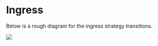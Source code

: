 # Ingress
Below is a rough diagram for the ingress strategy transitions.

[![](https://mermaid.ink/img/pako:eNptkltrwjAYhv9KyFUH-gd6saG2tR4Z3RiMdReh-dRAm3Q5sEn1vy-JiTpYr9I8z_fm7WHAjaCAU7yXpD-g16zmyF6Tjwq-DChdsBY-0Xj8iKaDW6P8hymtns4Xb-rRaStOaJY4vhW6EIbThwufeT75I7-DOmXJsxQNKOVmgpt5nEdSAqEgVYC5h8UQdi81YoviFjyP42-kNVCJ7xhQXJuWvmje9foYWHnfcu5vFoObRTaF0XjM4hqxTAohO6JzKYUMIcv7kJu6SlzQhinF-D6oq39UV36dZKIxHXBd2ceM7dZe2FjG46uqOR7hDmwFRu23G9xujfUBOqhxapcUdsS0usY1P1vV9JRoyCnTQuJ0R1oFI0yMFi9H3uBUSwNRyhixv0IXrPMvPPOkig)](https://mermaid-js.github.io/mermaid-live-editor/edit/#pako:eNptkltrwjAYhv9KyFUH-gd6saG2tR4Z3RiMdReh-dRAm3Q5sEn1vy-JiTpYr9I8z_fm7WHAjaCAU7yXpD-g16zmyF6Tjwq-DChdsBY-0Xj8iKaDW6P8hymtns4Xb-rRaStOaJY4vhW6EIbThwufeT75I7-DOmXJsxQNKOVmgpt5nEdSAqEgVYC5h8UQdi81YoviFjyP42-kNVCJ7xhQXJuWvmje9foYWHnfcu5vFoObRTaF0XjM4hqxTAohO6JzKYUMIcv7kJu6SlzQhinF-D6oq39UV36dZKIxHXBd2ceM7dZe2FjG46uqOR7hDmwFRu23G9xujfUBOqhxapcUdsS0usY1P1vV9JRoyCnTQuJ0R1oFI0yMFi9H3uBUSwNRyhixv0IXrPMvPPOkig)